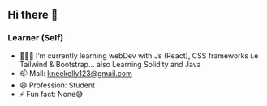 ## Hi there 👋
### Learner (Self)

- 👨🏾‍💻 I’m currently learning webDev with Js (React), CSS frameworks i.e Tailwind & Bootstrap... also Learning Solidity and Java
- 📫 Mail: kneekelly123@gmail.com
- 😄 Profession: Student
- ⚡ Fun fact: None😅
